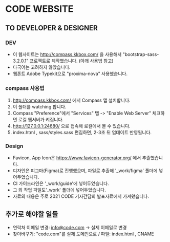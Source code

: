 # CODE WEBSITE

## TO DEVELOPER & DESIGNER

### DEV
- 이 웹사이트는 http://compass.kkbox.com/ 을 사용해서 "bootstrap-sass-3.2.0.1" 프로젝트로 제작했습니다. (아래 사용법 참고)
- 다국어는 고려하지 않았습니다.
- 웹폰트 Adobe Typekit으로 "proxima-nova" 사용했습니다.

### compass 사용법
1. http://compass.kkbox.com/ 에서 Compass 앱 설치합니다.
2. 이 폴더를 watching 합니다.
3. Compass "Preference"에서 "Services" 탭 -> "Enable Web Server" 체크하면 로컬 웹서버가 켜집니다.
4. http://127.0.0.1:24680/ 으로 접속해 로컬에서 볼 수 있습니다.
5. index.html , sass/styles.sass 편집하면, 2-3초 뒤 업데이트 반영됩니다.


### Design
- Favicon, App Icon은 https://www.favicon-generator.org/ 에서 추출했습니다.
- 디자인은 피그마(Figma)로 진행했으며, 파일로 추출해 '_work/figma' 폴더에 넣어두었습니다.
- CI 가이드라인은 '_work/guide'에 넣어두었습니다.
- 그 외 작업 파일도'_work' 폴더에 넣어두었습니다.
- 자료의 내용은 주로 2021 CODE 기자간담회 발표자료에서 가져왔습니다.


## 추가로 해야할 일들
- 연락처 이메일 변경: info@code.com -> 실제 이메일로 변경
- 찾아바꾸기: "code.com"를 실제 도메인으로 / 파일: index.html , CNAME